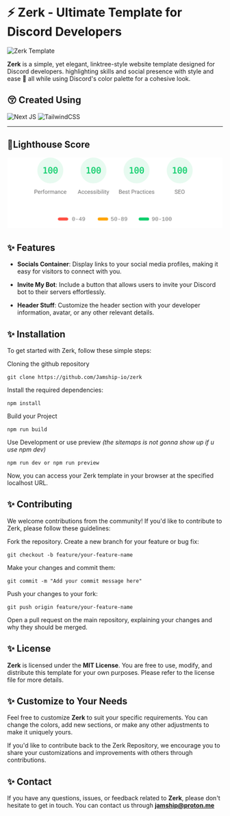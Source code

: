 # ⚡️ Zerk - Ultimate Template for Discord Developers

![Zerk Template](https://zerk.vercel.app/zerk.png "Zerk Template")

**Zerk** is a simple, yet elegant, linktree-style website template designed for Discord developers. highlighting skills and social presence with style and ease 🙌 all while using Discord's color palette for a cohesive look.

## 😚 Created Using
  
![Next JS](https://img.shields.io/badge/Astro-black?style=for-the-badge&logo=astro&logoColor=white)
![TailwindCSS](https://img.shields.io/badge/tailwindcss-%2338B2AC.svg?style=for-the-badge&logo=tailwind-css&logoColor=white)

---------------------------------------

## 💯Lighthouse Score

<p align="center">
  <a href="https://pagespeed.web.dev/analysis/https-zerk-vercel-app/yyttmrmz4a?form_factor=desktop">
    <img width="600" alt="Zerk Speed Test" src="public/speedtest.svg">
  <a>
</p>



## ✨ Features

- **Socials Container**: Display links to your social media profiles, making it easy for visitors to connect with you.

- **Invite My Bot**: Include a button that allows users to invite your Discord bot to their servers effortlessly.

- **Header Stuff**: Customize the header section with your developer information, avatar, or any other relevant details.

## ✨ Installation

To get started with Zerk, follow these simple steps:

Cloning the github repository 
```shell
git clone https://github.com/Jamship-io/zerk
```
Install the required dependencies:
```shell
npm install
```
Build your Project
```shell
npm run build
```
Use Development or use preview *(the sitemaps is not gonna show up if u use npm dev)*
```shell
npm run dev or npm run preview
```









Now, you can access your Zerk template in your browser at the specified localhost URL.

## ✨ Contributing

We welcome contributions from the community! If you'd like to contribute to Zerk, please follow these guidelines:

Fork the repository.
Create a new branch for your feature or bug fix:
```shell
git checkout -b feature/your-feature-name
```
Make your changes and commit them:
```shell
git commit -m "Add your commit message here"
```
Push your changes to your fork:
```shell
git push origin feature/your-feature-name
```
Open a pull request on the main repository, explaining your changes and why they should be merged.


## ✨ License

**Zerk** is licensed under the **MIT License**. You are free to use, modify, and distribute this template for your own purposes. Please refer to the license file for more details.

## ✨ Customize to Your Needs

Feel free to customize **Zerk** to suit your specific requirements. You can change the colors, add new sections, or make any other adjustments to make it uniquely yours.

If you'd like to contribute back to the Zerk Repository, we encourage you to share your customizations and improvements with others through contributions.

## ✨ Contact

If you have any questions, issues, or feedback related to **Zerk**, please don't hesitate to get in touch. You can contact us through **jamship@proton.me**

